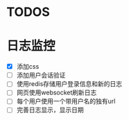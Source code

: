 TODOS
=====
# 日志监控
- [x] 添加css
- [ ] 添加用户会话验证
- [ ] 使用redis存储用户登录信息和新的日志
- [ ] 网页使用websocket刷新日志
- [ ] 每个用户使用一个带用户名的独有url
- [ ] 完善日志显示，显示日期

